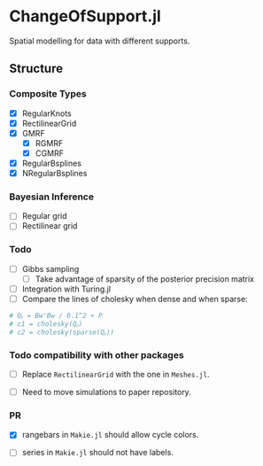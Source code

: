 # ChangeOfSupport.jl

Spatial modelling for data with different supports.

## Structure

### Composite Types

- [X] RegularKnots
- [X] RectilinearGrid
- [X] GMRF
    - [X] RGMRF
    - [X] CGMRF
- [X] RegularBsplines
- [X] NRegularBsplines

### Bayesian Inference

- [ ] Regular grid
- [ ] Rectilinear grid

### Todo

- [ ] Gibbs sampling
    - [ ] Take advantage of sparsity of the posterior precision matrix
- [ ] Integration with Turing.jl
- [ ] Compare the lines of cholesky when dense and when sparse:
```julia
# Qᵦ = Bw'Bw / 0.1^2 + P
# c1 = cholesky(Qᵦ)
# c2 = cholesky(sparse(Qᵦ))
```


### Todo compatibility with other packages

- [ ] Replace `RectilinearGrid` with the one in `Meshes.jl`.
- [ ] Need to move simulations to paper repository.


### PR

- [X] rangebars in `Makie.jl` should allow cycle colors.
- [ ] series in `Makie.jl` should not have labels.



